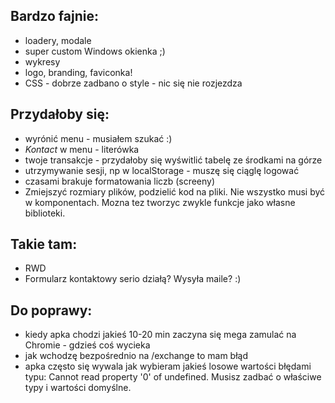 ## Bardzo fajnie:
- loadery, modale
- super custom Windows okienka ;)
- wykresy
- logo, branding, faviconka!
- CSS - dobrze zadbano o style - nic się nie rozjezdza

## Przydałoby się:
- wyrónić menu - musiałem szukać :)
- *Kontact* w menu - literówka
- twoje transakcje - przydałoby się wyświtlić tabelę ze środkami na górze
- utrzymywanie sesji, np w localStorage - muszę się ciąglę logować
- czasami brakuje formatowania liczb (screeny)
- Zmiejszyć rozmiary plików, podzielić kod na pliki. Nie wszystko musi być w komponentach. Mozna tez tworzyc zwykle funkcje jako własne biblioteki.

## Takie tam:
- RWD
- Formularz kontaktowy serio działą? Wysyła maile? :)

## Do poprawy:
- kiedy apka chodzi jakieś 10-20 min zaczyna się mega zamulać na Chromie - gdzieś coś wycieka
- jak wchodzę bezpośrednio na /exchange to mam błąd
- apka często się wywala jak wybieram jakieś losowe wartości błędami typu: Cannot read property '0' of undefined. Musisz zadbać o właściwe typy i wartości domyślne.